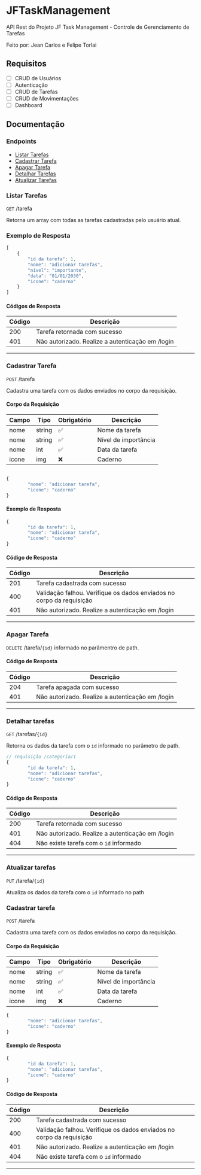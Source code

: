 # JFTaskManagement

API Rest do Projeto JF Task Management - Controle de Gerenciamento de Tarefas 

Feito por: Jean Carlos e Felipe Torlai

## Requisitos

- [ ] CRUD de Usuários
- [ ] Autenticação 
- [ ] CRUD de Tarefas
- [ ] CRUD de Movimentações 
- [ ] Dashboard

## Documentação 

### Endpoints 

- [Listar Tarefas](#listar-tarefas) 
- [Cadastrar Tarefa](#cadastrar-tarefa) 
- [Apagar Tarefa](#apagar-tarefa) 
- [Detalhar Tarefas](#detalhar-tarefas)
- [Atualizar Tarefas](#atualizar-tarefas)

### Listar Tarefas

`GET` /tarefa

Retorna um array com todas as tarefas cadastradas pelo usuário atual. 

### Exemplo de Resposta 

```js
[
    {
        "id da tarefa": 1,
        "nome": "adicionar tarefas",
        "nível": "importante",
        "data": "01/01/2030",
        "icone": "caderno"
    }
]
```

#### Códigos de Resposta 

| Código | Descrição | 
|--------|-----------|
|200| Tarefa retornada com sucesso
|401| Não autorizado. Realize a autenticação em /login

---

### Cadastrar Tarefa    

`POST` /tarefa

Cadastra uma tarefa com os dados enviados no corpo da requisição. 

#### Corpo da Requisição

| Campo | Tipo | Obrigatório | Descrição |
|-------|------|-------------|-----------|
|nome|string|✅ | Nome da tarefa
|nome|string|✅ | Nível de importância 
|nome|int |✅ | Data da tarefa  
|icone|img|❌ | Caderno 

```js

{
        "nome": "adicionar tarefa",
        "icone": "caderno"
}
```
#### Exemplo de Resposta

```js
{
        "id da tarefa": 1,
        "nome": "adicionar tarefa",
        "icone": "caderno"
}
```
#### Código de Resposta

| Código | Descrição | 
|--------|-----------|
|201| Tarefa cadastrada com sucesso
|400| Validação falhou. Verifique os dados enviados no corpo da requisição
|401| Não autorizado. Realize a autenticação em /login

--- 
### Apagar Tarefa

`DELETE` /tarefa/`{id}` informado no parâmentro de path. 

#### Código de Resposta 

| Código | Descrição | 
|--------|-----------|
|204| Tarefa apagada com sucesso
|401| Não autorizado. Realize a autenticação em /login

--- 
### Detalhar tarefas  

`GET` /tarefas/`{id}`

Retorna os dados da tarefa com o `id` informado no parâmetro de path.

```js
// requisição /categoria/1
{
        "id da tarefa": 1,
        "nome": "adicionar tarefas",
        "icone": "caderno"
}
```
#### Código de Resposta 

| Código | Descrição | 
|--------|-----------|
|200| Tarefa retornada com sucesso
|401| Não autorizado. Realize a autenticação em /login
|404| Não existe tarefa com o `id` informado 

--- 
### Atualizar tarefas

`PUT` /tarefa/`{id}`

Atualiza os dados da tarefa com o `id` informado no path

### Cadastrar tarefa

`POST` /tarefa

Cadastra uma tarefa com os dados enviados no corpo da requisição. 

#### Corpo da Requisição

| Campo | Tipo | Obrigatório | Descrição |
|-------|------|-------------|-----------|
|nome|string|✅ | Nome da tarefa
|nome|string|✅ | Nível de importância 
|nome|int |✅ | Data da tarefa  
|icone|img|❌ | Caderno 

```js
{
        "nome": "adicionar tarefas",
        "icone": "caderno"
}
```
#### Exemplo de Resposta

```js
{
        "id da tarefa": 1,
        "nome": "adicionar tarefas",
        "icone": "caderno"
}
```
#### Código de Resposta

| Código | Descrição | 
|--------|-----------|
|200| Tarefa cadastrada com sucesso
|400| Validação falhou. Verifique os dados enviados no corpo da requisição
|401| Não autorizado. Realize a autenticação em /login
|404| Não existe tarefa com o `id` informado 

--- 


